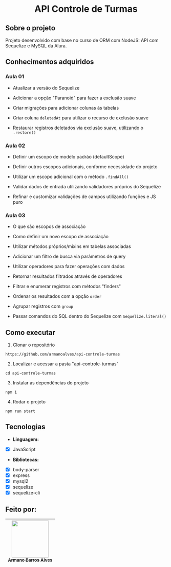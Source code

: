 # 
 # <p align="center" > API Controle de Turmas </p> 

## Sobre o projeto

Projeto desenvolvido com base no curso de ORM com NodeJS: API com Sequelize e MySQL da Alura.

## Conhecimentos adquiridos

### Aula 01

- Atualizar a versão do Sequelize

- Adicionar a opção "Paranoid" para fazer a exclusão suave

- Criar migrações para adicionar colunas às tabelas

- Criar coluna `deletedAt` para utilizar o recurso de exclusão suave

- Restaurar registros deletados via exclusão suave, utilizando o `.restore()`

### Aula 02

- Definir um escopo de modelo padrão (defaultScope)

- Definir outros escopos adicionais, conforme necessidade do projeto

- Utilizar um escopo adicional com o método `.findAll()`

- Validar dados de entrada utilizando validadores próprios do Sequelize

- Refinar e customizar validações de campos utilizando funções e JS puro

### Aula 03

- O que são escopos de associação

- Como definir um novo escopo de associação

- Utilizar métodos próprios/mixins em tabelas associadas

- Adicionar um filtro de busca via parâmetros de query

- Utilizar operadores para fazer operações com dados

- Retornar resultados filtrados através de operadores

- Filtrar e enumerar registros com métodos "finders"

- Ordenar os resultados com a opção `order`

- Agrupar registros com `group`

- Passar comandos do SQL dentro do Sequelize com `Sequelize.literal()`

## Como executar

1. Clonar o repositório

  ```
  https://github.com/armanoalves/api-controle-turmas
  ```

2. Localizar e acessar a pasta "api-controle-turmas"

  ```
  cd api-controle-turmas
  ```
3. Instalar as dependências do projeto

  ```
  npm i
  ```
4. Rodar o projeto

  ```
  npm run start
  ```

## Tecnologias

  * **Linguagem:** 
  - [x] JavaScript
 
  * **Bibliotecas:**
  - [x] body-parser
  - [x] express
  - [x] mysql2
  - [x] sequelize
  - [x] sequelize-cli

## Feito por: 

| [<img src="https://avatars.githubusercontent.com/armanoalves" width=115><br><sub>Armano Barros Alves</sub>](https://github.com/armanoalves) |
| :---: |

